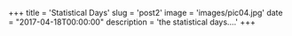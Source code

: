 +++
title = 'Statistical Days'
slug = 'post2'
image = 'images/pic04.jpg'
date = "2017-04-18T00:00:00"
description = 'the statistical days....'
+++